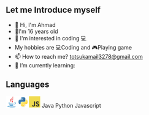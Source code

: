 ## Let me Introduce myself
- 👋 Hi, I'm Ahmad
- 📌I'm 16 years old
- 👀 I'm interested in coding 💻
- My hobbies are 💻Coding and 🎮Playing game
- 📫 How to reach me? totsukamail3278@gmail.com
- 🌱 I’m currently learning:
## Languages

<img src="https://raw.githubusercontent.com/devicons/devicon/master/icons/java/java-original.svg" width="30" height="30"><img src="https://raw.githubusercontent.com/devicons/devicon/master/icons/python/python-original.svg" width="30" height="30"><img src="https://raw.githubusercontent.com/devicons/devicon/master/icons/javascript/javascript-original.svg" width="30" height="30">
Java Python Javascript

<!---<img align = "left" alt = "Ahmad3296's Github Stats" src = "https://github-readme-stats.vercel.app/api?username=Ahmad3296&show_icons=true&theme=radical" />
<img align = "left" alt = "Ahmad3296's Github Stats" src = "https://github-readme-stats.vercel.app/api/top-langs/?username=Ahmad3296&layout=compact" />
Ahmad3296/Ahmad3296 is a ✨ special ✨ repository because its `README.md` (this file) appears on your GitHub profile.
You can click the Preview link to take a look at your changes.
--->
